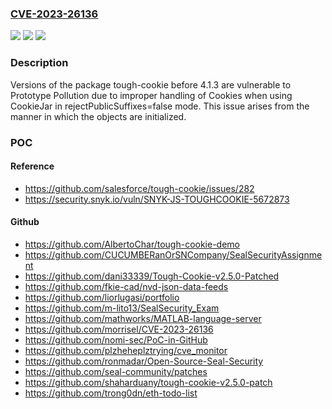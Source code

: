### [CVE-2023-26136](https://cve.mitre.org/cgi-bin/cvename.cgi?name=CVE-2023-26136)
![](https://img.shields.io/static/v1?label=Product&message=tough-cookie&color=blue)
![](https://img.shields.io/static/v1?label=Version&message=0%3C%204.1.3%20&color=brighgreen)
![](https://img.shields.io/static/v1?label=Vulnerability&message=Prototype%20Pollution&color=brighgreen)

### Description

Versions of the package tough-cookie before 4.1.3 are vulnerable to Prototype Pollution due to improper handling of Cookies when using CookieJar in rejectPublicSuffixes=false mode. This issue arises from the manner in which the objects are initialized.

### POC

#### Reference
- https://github.com/salesforce/tough-cookie/issues/282
- https://security.snyk.io/vuln/SNYK-JS-TOUGHCOOKIE-5672873

#### Github
- https://github.com/AlbertoChar/tough-cookie-demo
- https://github.com/CUCUMBERanOrSNCompany/SealSecurityAssignment
- https://github.com/dani33339/Tough-Cookie-v2.5.0-Patched
- https://github.com/fkie-cad/nvd-json-data-feeds
- https://github.com/liorlugasi/portfolio
- https://github.com/m-lito13/SealSecurity_Exam
- https://github.com/mathworks/MATLAB-language-server
- https://github.com/morrisel/CVE-2023-26136
- https://github.com/nomi-sec/PoC-in-GitHub
- https://github.com/plzheheplztrying/cve_monitor
- https://github.com/ronmadar/Open-Source-Seal-Security
- https://github.com/seal-community/patches
- https://github.com/shaharduany/tough-cookie-v2.5.0-patch
- https://github.com/trong0dn/eth-todo-list

